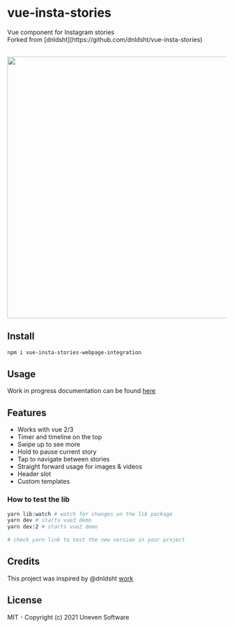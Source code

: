 <h1>vue-insta-stories</h1>

<p>
  Vue component for Instagram stories<br/>
Forked from [dnldsht](https://github.com/dnldsht/vue-insta-stories)
</p>

<br/>
<img height="600" src="https://i.imgur.com/gyX0XFw.png"/>

## Install
```bash
npm i vue-insta-stories-webpage-integration
```

## Usage
Work in progress documentation can be found [here](https://github.com/dnldsht/vue-insta-stories/tree/main/packages/lib#readme)

## Features
- Works with vue 2/3
- Timer and timeline on the top
- Swipe up to see more
- Hold to pause current story
- Tap to navigate between stories
- Straight forward usage for images & videos
- Header slot
- Custom templates
  

### How to test the lib  
```bash
yarn lib:watch # watch for changes on the lib package
yarn dev # starts vue3 demo
yarn dev:2 # starts vue2 demo
  
# check yarn link to test the new version in your project
```


## Credits
This project was inspired by @dnldsht [work](https://github.com/dnldsht/vue-insta-stories)

## License
MIT - Copyright (c) 2021 Uneven Software
